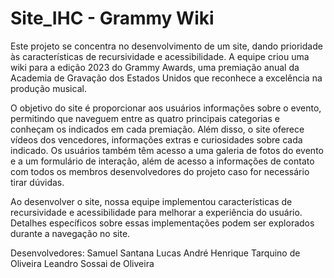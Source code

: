 # Site_IHC - Grammy Wiki
Este projeto se concentra no desenvolvimento de um site, dando prioridade às características de recursividade e acessibilidade. A equipe criou uma wiki para a edição 2023 do Grammy Awards, uma premiação anual da Academia de Gravação dos Estados Unidos que reconhece a excelência na produção musical.

O objetivo do site é proporcionar aos usuários informações sobre o evento, permitindo que naveguem entre as quatro principais categorias e conheçam os indicados em cada premiação. Além disso, o site oferece vídeos dos vencedores, informações extras e curiosidades sobre cada indicado. Os usuários também têm acesso a uma galeria de fotos do evento e a um formulário de interação, além de acesso a informações de contato com todos os membros desenvolvedores do projeto caso for necessário tirar dúvidas.

Ao desenvolver o site, nossa equipe implementou características de recursividade e acessibilidade para melhorar a experiência do usuário. Detalhes específicos sobre essas implementações podem ser explorados durante a navegação no site.

Desenvolvedores:
Samuel Santana Lucas
André Henrique Tarquino de Oliveira
Leandro Sossai de Oliveira
